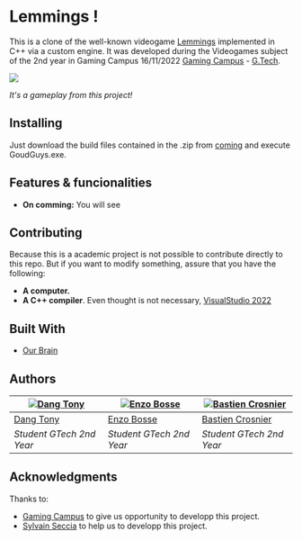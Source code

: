 # Lemmings !

This is a clone of the well-known videogame [Lemmings](https://en.wikipedia.org/wiki/Lemmings_(video_game)) implemented in C++ via a custom engine. It was developed during the Videogames subject of the 2nd year in Gaming Campus 16/11/2022 [Gaming Campus](https://gamingcampus.fr/) - [G.Tech](https://gamingcampus.fr/ecoles/ecole-developpeur-jeux-video-g-tech.html).


![](https://thumbs.gfycat.com/NervousVigilantBullmastiff-size_restricted.gif)

*It's a gameplay from this project!*

## Installing

Just download the build files contained in the .zip from [coming]() and execute GoudGuys.exe.

## Features & funcionalities
- **On comming:** You will see

## Contributing

Because this is a academic project is not possible to contribute directly to this repo. But if you want to modify something, assure that you have the following:

- **A computer.**
- **A C++ compiler**. Even thought is not necessary, [VisualStudio 2022](https://www.visualstudio.com/en/downloads/) 

## Built With

* [Our Brain]()

## Authors

| [![Dang Tony](https://github.com/Kamihates.png?size=100)](https://github.com/Kamihates) | [![Enzo Bosse]()]() | [![Bastien Crosnier]()]() |
| ---- | ---- | ---- |
| [Dang Tony](https://github.com/Kamihates/) | [Enzo Bosse]() | [Bastien Crosnier]() | 
| _Student GTech 2nd Year_ | _Student GTech 2nd Year_ | _Student GTech 2nd Year_ |


## Acknowledgments

Thanks to:
- [Gaming Campus](https://gamingcampus.fr/) to give us opportunity to developp this project.
- [Sylvain Seccia](https://www.linkedin.com/in/sylvainseccia/) to help us to developp this project. 
